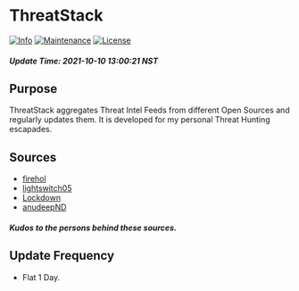 # ThreatStack
[![Info](https://img.shields.io/static/v1?label=Threat&message=Intel&color=red)](https://shields.io/)
[![Maintenance](https://img.shields.io/badge/Maintained%3F-yes-green.svg)](https://GitHub.com/Naereen/StrapDown.js/graphs/commit-activity)
[![License](https://img.shields.io/badge/License-Apache%202-blue.svg)](https://shields.io/)

##### Update Time: 2021-10-10 13:00:21 NST
## Purpose
ThreatStack aggregates Threat Intel Feeds from different Open Sources and regularly updates them. It is developed for my personal Threat Hunting escapades.

## Sources
* [firehol](https://github.com/firehol/blocklist-ipsets)
* [lightswitch05](https://github.com/lightswitch05/hosts)
* [Lockdown](https://github.com/boldleadsdevelopment/lockdown-lists/tree/master/blacklists)
* [anudeepND](https://github.com/anudeepND/blacklist)
##### *Kudos to the persons behind these sources.*
## Update Frequency
* Flat 1 Day.

